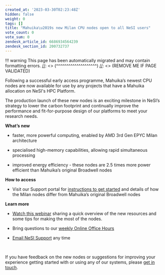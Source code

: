 ```yaml
---
created_at: '2023-03-30T02:23:48Z'
hidden: false
weight: 0
tags: []
title: "Mahuika\u2019s new Milan CPU nodes open to all NeSI users"
vote_count: 0
vote_sum: 0
zendesk_article_id: 6686934564239
zendesk_section_id: 200732737
---
```




[//]: <> (REMOVE ME IF PAGE VALIDATED)
[//]: <> (vvvvvvvvvvvvvvvvvvvv)
!!! warning
    This page has been automatically migrated and may contain formatting errors.
[//]: <> (^^^^^^^^^^^^^^^^^^^^)
[//]: <> (REMOVE ME IF PAGE VALIDATED)

Following a successful early access programme, Mahuika’s newest CPU
nodes are now available for use by any projects that have a Mahuika
allocation on NeSI's HPC Platform.

The production launch of these new nodes is an exciting milestone in
NeSI’s strategy to lower the carbon footprint and continually improve
the performance and fit-for-purpose design of our platforms to meet your
research needs.

**What’s new**

-   faster, more powerful computing, enabled by AMD 3rd Gen EPYC Milan
    architecture

-   specialised high-memory capabilities, allowing rapid simultaneous
    processing

-   improved energy efficiency - these nodes are 2.5 times more power
    efficient than Mahuika’s original Broadwell nodes

**How to access**

-   Visit our Support portal for [instructions to get
    started](../../Scientific_Computing/Running_Jobs_on_Maui_and_Mahuika/Milan_Compute_Nodes.md "https://support.nesi.org.nz/hc/en-gb/articles/6367209795471-Milan-Compute-Nodes")
    and details of how the Milan nodes differ from Mahuika’s original
    Broadwell nodes

**Learn more**

-   [Watch this webinar](https://youtu.be/IWRZLl__uhg) sharing a quick
    overview of the new resources and some tips for making the most of
    the nodes.

-   Bring questions to our [weekly Online Office
    Hours](../../Getting_Started/Getting_Help/Weekly_Online_Office_Hours.md "https://support.nesi.org.nz/hc/en-gb/articles/4830713922063-Weekly-Online-Office-Hours")

-   [Email NeSI
    Support](mailto:support@nesi.org.nz "mailto:support@nesi.org.nz")
    any time

 

If you have feedback on the new nodes or suggestions for improving your
experience getting started with or using any of our systems, please [get
in touch](mailto:support@nesi.org.nz "mailto:support@nesi.org.nz").

 